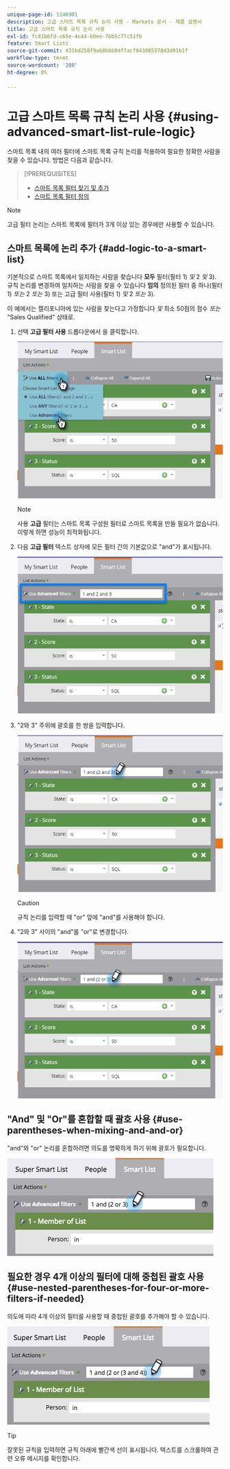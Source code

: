 ```yaml
---
unique-page-id: 1146901
description: 고급 스마트 목록 규칙 논리 사용 - Marketo 문서 - 제품 설명서
title: 고급 스마트 목록 규칙 논리 사용
exl-id: fc41b6fd-c65e-4c44-b0ee-7bb5c77c51fb
feature: Smart Lists
source-git-commit: 431bd258f9a68bbb9df7acf043085578d3d91b1f
workflow-type: tm+mt
source-wordcount: '288'
ht-degree: 0%

---
```


# 고급 스마트 목록 규칙 논리 사용 {#using-advanced-smart-list-rule-logic}

스마트 목록 내의 여러 필터에 스마트 목록 규칙 논리를 적용하여 필요한 정확한 사람을 찾을 수 있습니다. 방법은 다음과 같습니다.

>[!PREREQUISITES]
>
>* [스마트 목록 필터 찾기 및 추가](/help/marketo/product-docs/core-marketo-concepts/smart-lists-and-static-lists/creating-a-smart-list/find-and-add-filters-to-a-smart-list.md)
>* [스마트 목록 필터 정의](/help/marketo/product-docs/core-marketo-concepts/smart-lists-and-static-lists/creating-a-smart-list/define-smart-list-filters.md)

>[!NOTE]
>
>고급 필터 논리는 스마트 목록에 필터가 3개 이상 있는 경우에만 사용할 수 있습니다.

## 스마트 목록에 논리 추가 {#add-logic-to-a-smart-list}

기본적으로 스마트 목록에서 일치하는 사람을 찾습니다 **모두** 필터(필터 1) _및_ 2 _및_ 3). 규칙 논리를 변경하여 일치하는 사람을 찾을 수 있습니다 **임의** 정의된 필터 중 하나(필터 1) _또는_ 2 _또는_ 3) 또는 고급 필터 사용(필터 1) _및_ 2 _또는_ 3).

이 예에서는 캘리포니아에 있는 사람을 찾는다고 가정합니다 _및_ 최소 50점의 점수 _또는_ &quot;Sales Qualified&quot; 상태로.

1. 선택 **고급 필터 사용** 드롭다운에서 을 클릭합니다.

   ![](assets/one.png)

   >[!NOTE]
   >
   >사용 **고급** 필터는 스마트 목록 구성원 필터로 스마트 목록을 만들 필요가 없습니다. 이렇게 하면 성능이 최적화됩니다.

1. 다음 **고급 필터** 텍스트 상자에 모든 필터 간의 기본값으로 &quot;and&quot;가 표시됩니다.

   ![](assets/two-2.png)

1. &quot;2와 3&quot; 주위에 괄호를 한 쌍을 입력합니다.

   ![](assets/three-2.png)

   >[!CAUTION]
   >
   >규칙 논리를 입력할 때 &quot;or&quot; 앞에 &quot;and&quot;를 사용해야 합니다.

1. &quot;2와 3&quot; 사이의 &quot;and&quot;를 &quot;or&quot;로 변경합니다.

   ![](assets/four-1.png)

## &quot;And&quot; 및 &quot;Or&quot;를 혼합할 때 괄호 사용 {#use-parentheses-when-mixing-and-and-or}

&quot;and&quot;와 &quot;or&quot; 논리를 혼합하려면 의도를 명확하게 하기 위해 괄호가 필요합니다.

![](assets/advancedfilters-parent.png)

## 필요한 경우 4개 이상의 필터에 대해 중첩된 괄호 사용 {#use-nested-parentheses-for-four-or-more-filters-if-needed}

의도에 따라 4개 이상의 필터를 사용할 때 중첩된 괄호를 추가해야 할 수 있습니다.

![](assets/advancedfilters-nested.png)

>[!TIP]
>
>잘못된 규칙을 입력하면 규칙 아래에 빨간색 선이 표시됩니다. 텍스트를 스크롤하여 관련 오류 메시지를 확인합니다.
